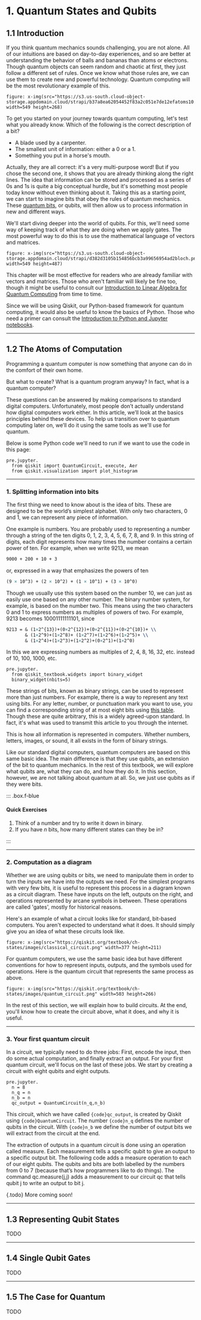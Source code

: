 # 1. Quantum States and Qubits

## 1.1 Introduction

If you think quantum mechanics sounds challenging, you are not alone. All of our intuitions are based on day-to-day experiences, and so are better at understanding the behavior of balls and bananas than atoms or electrons. Though quantum objects can seem random and chaotic at first, they just follow a different set of rules. Once we know what those rules are, we can use them to create new and powerful technology. Quantum computing will be the most revolutionary example of this.

    figure: x-img(src="https://s3.us-south.cloud-object-storage.appdomain.cloud/strapi/b37a8ea62054452f83a2c051e7de12efatoms10.png" width=549 height=268)

To get you started on your journey towards quantum computing, let's test what you already know. Which of the following is the correct description of a bit?

* A blade used by a carpenter.
* The smallest unit of information: either a 0 or a 1.
* Something you put in a horse's mouth.

Actually, they are all correct: it's a very multi-purpose word! But if you chose the second one, it shows that you are already thinking along the right lines. The idea that information can be stored and processed as a series of 0s and 1s is quite a big conceptual hurdle, but it's something most people today know without even thinking about it. Taking this as a starting point, we can start to imagine bits that obey the rules of quantum mechanics. These [quantum bits](gloss:qubit), or qubits, will then allow us to process information in new and different ways.

We'll start diving deeper into the world of qubits. For this, we'll need some way of keeping track of what they are doing when we apply gates. The most powerful way to do this is to use the mathematical language of vectors and matrices.

    figure: x-img(src="https://s3.us-south.cloud-object-storage.appdomain.cloud/strapi/d382d3105b154856bcb3a99656954ad2bloch.png" width=549 height=487)

This chapter will be most effective for readers who are already familiar with vectors and matrices. Those who aren't familiar will likely be fine too, though it might be useful to consult our [Introduction to Linear Algebra for Quantum Computing](https://qiskit.org/textbook/ch-appendix/linear_algebra.html) from time to time.

Since we will be using Qiskit, our Python-based framework for quantum computing, it would also be useful to know the basics of Python. Those who need a primer can consult the [Introduction to Python and Jupyter notebooks](https://qiskit.org/textbook/ch-prerequisites/python-and-jupyter-notebooks.html).


----------------------------------------------------------------------------------------------------


## 1.2 The Atoms of Computation

Programming a quantum computer is now something that anyone can do in the comfort of their own home.

But what to create? What is a quantum program anyway? In fact, what is a quantum computer?

These questions can be answered by making comparisons to standard digital computers. Unfortunately, most people don’t actually understand how digital computers work either. In this article, we’ll look at the basics principles behind these devices. To help us transition over to quantum computing later on, we’ll do it using the same tools as we'll use for quantum.

Below is some Python code we'll need to run if we want to use the code in this page:

    pre.jupyter.
      from qiskit import QuantumCircuit, execute, Aer
      from qiskit.visualization import plot_histogram

---

### 1. Splitting information into bits 

The first thing we need to know about is the idea of bits. These are designed to be the world’s simplest alphabet. With only two characters, 0 and 1, we can represent any piece of information.

One example is numbers. You are probably used to representing a number through a string of the ten digits 0, 1, 2, 3, 4, 5, 6, 7, 8, and 9. In this string of digits, each digit represents how many times the number contains a certain power of ten. For example, when we write 9213, we mean

``` latex
9000 + 200 + 10 + 3
```

or, expressed in a way that emphasizes the powers of ten

``` latex
(9 × 10^3) + (2 × 10^2) + (1 × 10^1) + (3 × 10^0)
```

Though we usually use this system based on the number 10, we can just as easily use one based on any other number. The binary number system, for example, is based on the number two. This means using the two characters 0 and 1 to express numbers as multiples of powers of two. For example, 9213 becomes 10001111111101, since

``` latex
9213 = & (1×2^{13})+(0×2^{12})+(0×2^{11})+(0×2^{10})+ \\
       & (1×2^9)+(1×2^8)+ (1×2^7)+(1×2^6)+(1×2^5)+ \\
       & (1×2^4)+(1×2^3)+(1×2^2)+(0×2^1)+(1×2^0)
```

In this we are expressing numbers as multiples of 2, 4, 8, 16, 32, etc. instead of 10, 100, 1000, etc.

    pre.jupyter.
      from qiskit_textbook.widgets import binary_widget
      binary_widget(nbits=5)

These strings of bits, known as binary strings, can be used to represent more than just numbers. For example, there is a way to represent any text using bits. For any letter, number, or punctuation mark you want to use, you can find a corresponding string of at most eight bits using [this table](https://www.ibm.com/support/knowledgecenter/en/ssw_aix_72/com.ibm.aix.networkcomm/conversion_table.htm). Though these are quite arbitrary, this is a widely agreed-upon standard. In fact, it's what was used to transmit this article to you through the internet.

This is how all information is represented in computers. Whether numbers, letters, images, or sound, it all exists in the form of binary strings.

Like our standard digital computers, quantum computers are based on this same basic idea. The main difference is that they use qubits, an extension of the bit to quantum mechanics. In the rest of this textbook, we will explore what qubits are, what they can do, and how they do it. In this section, however, we are not talking about quantum at all. So, we just use qubits as if they were bits.

::: .box.f-blue

#### Quick Exercises

1. Think of a number and try to write it down in binary.
2. If you have _n_ bits, how many different states can they be in?

:::

---

### 2. Computation as a diagram 

Whether we are using qubits or bits, we need to manipulate them in order to turn the inputs we have into the outputs we need. For the simplest programs with very few bits, it is useful to represent this process in a diagram known as a circuit diagram. These have inputs on the left, outputs on the right, and operations represented by arcane symbols in between. These operations are called 'gates', mostly for historical reasons.

Here's an example of what a circuit looks like for standard, bit-based computers. You aren't expected to understand what it does. It should simply give you an idea of what these circuits look like.

    figure: x-img(src="https://qiskit.org/textbook/ch-states/images/classical_circuit.png" width=377 height=211)

For quantum computers, we use the same basic idea but have different conventions for how to represent inputs, outputs, and the symbols used for operations. Here is the quantum circuit that represents the same process as above.

    figure: x-img(src="https://qiskit.org/textbook/ch-states/images/quantum_circuit.png" width=503 height=266)

In the rest of this section, we will explain how to build circuits. At the end, you'll know how to create the circuit above, what it does, and why it is useful.

---

### 3. Your first quantum circuit 

In a circuit, we typically need to do three jobs: First, encode the input, then do some actual computation, and finally extract an output. For your first quantum circuit, we'll focus on the last of these jobs. We start by creating a circuit with eight qubits and eight outputs.

    pre.jupyter.
      n = 8
      n_q = n
      n_b = n
      qc_output = QuantumCircuit(n_q,n_b)

This circuit, which we have called `{code}qc_output`, is created by Qiskit using `{code}QuantumCircuit`. The number `{code}n_q` defines the number of qubits in the circuit. With `{code}n_b` we define the number of output bits we will extract from the circuit at the end.

The extraction of outputs in a quantum circuit is done using an operation called measure. Each measurement tells a specific qubit to give an output to a specific output bit. The following code adds a measure operation to each of our eight qubits. The qubits and bits are both labelled by the numbers from 0 to 7 (because that’s how programmers like to do things). The command qc.measure(j,j) adds a measurement to our circuit qc that tells qubit j to write an output to bit j.

{.todo} More coming soon!


----------------------------------------------------------------------------------------------------


## 1.3 Representing Qubit States

TODO


----------------------------------------------------------------------------------------------------


## 1.4 Single Qubit Gates

TODO


----------------------------------------------------------------------------------------------------


## 1.5 The Case for Quantum

TODO
